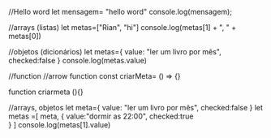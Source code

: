 //Hello word
let mensagem= "hello word"
console.log(mensagem);

//arrays (listas)
let metas=["Rian", "hi"]
console.log(metas[1] + ", " + metas[0])

//objetos (dicionários)
let metas={
    value: "ler um livro por mês",
    checked:false
}
console.log(metas.value)


//function //arrow function
const criarMeta= () => {}

function criarmeta (){}


//arrays, objetos
let meta={
    value: "ler um livro por mês",
    checked:false
}
let metas =[
    meta,
    {
     value:"dormir as 22:00",
     checked:true   
    }
]
console.log(metas[1].value)